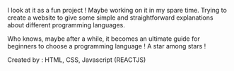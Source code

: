 I look at it as a fun project ! Maybe working on it in my spare time. 
Trying to create a website to give some simple and straightforward explanations about different programming languages. 

Who knows, maybe after a while, it becomes an ultimate guide for beginners to choose a programming language ! 
A star among stars ! 

Created by : HTML, CSS, Javascript (REACTJS)
